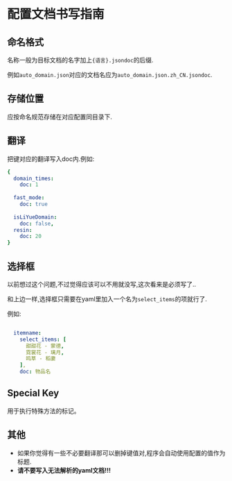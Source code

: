 # 配置文档书写指南

## 命名格式

名称一般为目标文档的名字加上`{语言}.jsondoc`的后缀.

例如`auto_domain.json`对应的文档名应为`auto_domain.json.zh_CN.jsondoc`.

## 存储位置

应按命名规范存储在对应配置同目录下.

## 翻译

把键对应的翻译写入doc内.例如:

```yaml
{
  domain_times: 
    doc: 1
  
  fast_mode:
    doc: true
  
  isLiYueDomain: 
    doc: false,
  resin: 
    doc: 20
}
```

## 选择框

以前想过这个问题,不过觉得应该可以不用就没写,这次看来是必须写了..

和上边一样,选择框只需要在yaml里加入一个名为`select_items`的项就行了.

例如:

```yaml

  itemname: 
    select_items: [
      甜甜花 - 蒙德,
      霓裳花 - 璃月,
      鸣草 - 稻妻
    ],
    doc: 物品名

```

## Special Key

用于执行特殊方法的标记。

## 其他

- 如果你觉得有一些不必要翻译那可以删掉键值对,程序会自动使用配置的值作为标题.
- **请不要写入无法解析的yaml文档!!!**